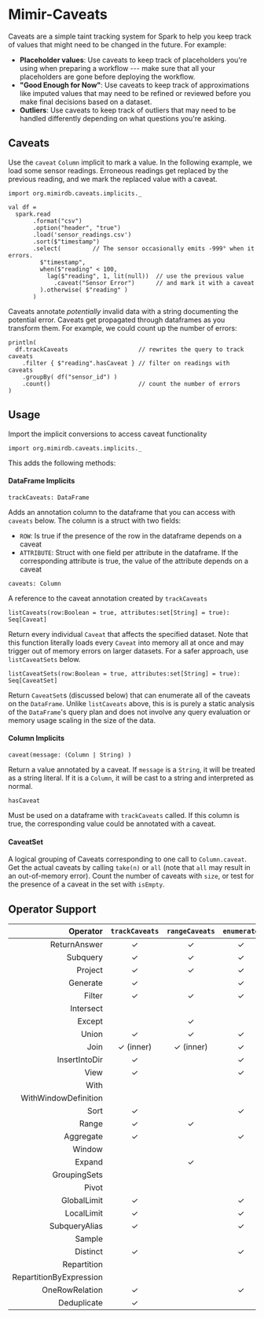 # Mimir-Caveats

Caveats are a simple taint tracking system for Spark to help you keep track of
values that might need to be changed in the future.  For example:
* **Placeholder values**: Use caveats to keep track of placeholders you're using
  when preparing a workflow --- make sure that all your placeholders are gone
  before deploying the workflow.
* **"Good Enough for Now"**: Use caveats to keep track of approximations like
  imputed values that may need to be refined or reviewed before you make final
  decisions based on a dataset.
* **Outliers**: Use caveats to keep track of outliers that may need to be
  handled differently depending on what questions you're asking.

## Caveats
Use the `caveat` `Column` implicit to mark a value.  In the following example,
we load some sensor readings.  Erroneous readings get replaced by the previous
reading, and we mark the replaced value with a caveat.
```
import org.mimirdb.caveats.implicits._

val df =
  spark.read
       .format("csv")
       .option("header", "true")
       .load('sensor_readings.csv')
       .sort($"timestamp")
       .select(         // The sensor occasionally emits -999° when it errors.
         $"timestamp",
         when($"reading" < 100,
           lag($"reading", 1, lit(null))  // use the previous value
             .caveat("Sensor Error")      // and mark it with a caveat
         ).otherwise( $"reading" )
       )
```

Caveats annotate *potentially* invalid data with a string documenting the
potential error.  Caveats get propagated through dataframes as you transform
them.  For example, we could count up the number of errors:

```
println(
  df.trackCaveats                    // rewrites the query to track caveats
    .filter { $"reading".hasCaveat } // filter on readings with caveats
    .groupBy( df("sensor_id") )
    .count()                         // count the number of errors
)
```

## Usage

Import the implicit conversions to access caveat functionality
```
import org.mimirdb.caveats.implicits._
```
This adds the following methods:

#### DataFrame Implicits

```
trackCaveats: DataFrame
```
Adds an annotation column to the dataframe that you can access with `caveats`
below.  The column is a struct with two fields:
* `ROW`: Is true if the presence of the row in the dataframe depends on a caveat
* `ATTRIBUTE`: Struct with one field per attribute in the dataframe.  If the
  corresponding attribute is true, the value of the attribute depends on a
  caveat

```
caveats: Column
```
A reference to the caveat annotation created by `trackCaveats`

```
listCaveats(row:Boolean = true, attributes:set[String] = true): Seq[Caveat]
```
Return every individual `Caveat` that affects the specified dataset.  Note that
this function literally loads every `Caveat` into memory all at once and may
trigger out of memory errors on larger datasets.  For a safer approach, use
`listCaveatSets` below.

```
listCaveatSets(row:Boolean = true, attributes:set[String] = true): Seq[CaveatSet]
```
Return `CaveatSet`s (discussed below) that can enumerate all of the caveats
on the `DataFrame`.  Unlike `listCaveats` above, this is is purely a static
analysis of the `DataFrame`'s query plan and does not involve any query
evaluation or memory usage scaling in the size of the data.

#### Column Implicits

```
caveat(message: (Column | String) )
```
Return a value annotated by a caveat.  If `message` is a `String`, it will be
treated as a string literal.  If it is a `Column`, it will be cast to a string
and interpreted as normal.

```
hasCaveat
```
Must be used on a dataframe with `trackCaveats` called.  If this column is
true, the corresponding value could be annotated with a caveat.

#### CaveatSet

A logical grouping of Caveats corresponding to one call to `Column.caveat`.
Get the actual caveats by calling `take(n)` or `all` (note that `all` may
result in an out-of-memory error).  Count the number of caveats with `size`,
or test for the presence of a caveat in the set with `isEmpty`.


## Operator Support

|                Operator | `trackCaveats` | `rangeCaveats` | `enumerate` |
|------------------------:|:--------------:|:--------------:|:-----------:|
|            ReturnAnswer | ✓              | ✓              | ✓           |
|                Subquery | ✓              | ✓              | ✓           |
|                 Project | ✓              | ✓              | ✓           |
|                Generate | ✓              |                | ✓           |
|                  Filter | ✓              | ✓              | ✓           |
|               Intersect |                |                |             |
|                  Except |                | ✓              |             |
|                   Union | ✓              | ✓              | ✓           |
|                    Join | ✓ (inner)      | ✓ (inner)      | ✓           |
|           InsertIntoDir | ✓              |                | ✓           |
|                    View | ✓              |                | ✓           |
|                    With |                |                |             |
|    WithWindowDefinition |                |                |             |
|                    Sort | ✓              |                | ✓           |
|                   Range | ✓              | ✓              |             |
|               Aggregate | ✓              |                | ✓           |
|                  Window |                |                |             |
|                  Expand |                | ✓              |             |
|            GroupingSets |                |                |             |
|                   Pivot |                |                |             |
|             GlobalLimit | ✓              |                | ✓           |
|              LocalLimit | ✓              |                | ✓           |
|           SubqueryAlias | ✓              |                | ✓           |
|                  Sample |                |                |             |
|                Distinct | ✓              |                | ✓           |
|             Repartition |                |                |             |
| RepartitionByExpression |                |                |             |
|          OneRowRelation | ✓              |                | ✓           |
|             Deduplicate | ✓              |                |             |

